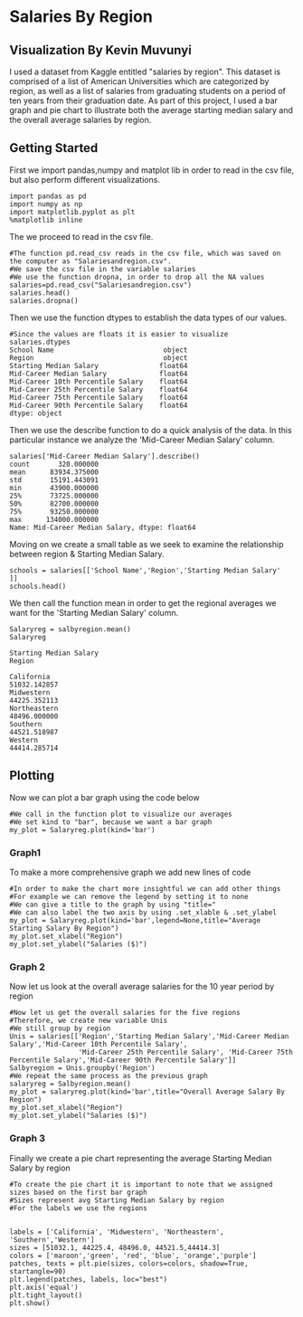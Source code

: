 # Salaries By Region
## Visualization By Kevin Muvunyi

I used a dataset from Kaggle entitled "salaries by region". This dataset is comprised of a list of American Universities 
which are categorized by region, as well as a list of salaries from graduating students on a period of ten years from their graduation date.
As part of this project, I used a bar graph and pie chart to illustrate both the average starting median salary and the overall average 
salaries by region. 

## Getting Started

First we import pandas,numpy and matplot lib in order to read in the csv file, but also perform different visualizations.

```
import pandas as pd
import numpy as np
import matplotlib.pyplot as plt
%matplotlib inline
```
The we proceed to read in the csv file.

```
#The function pd.read_csv reads in the csv file, which was saved on the computer as "Salariesandregion.csv".
#We save the csv file in the variable salaries
#We use the function dropna, in order to drop all the NA values
salaries=pd.read_csv("Salariesandregion.csv")
salaries.head()
salaries.dropna()
```
Then we use the function dtypes to establish the data types of our values.

```
#Since the values are floats it is easier to visualize
salaries.dtypes
School Name                           object
Region                                object
Starting Median Salary               float64
Mid-Career Median Salary             float64
Mid-Career 10th Percentile Salary    float64
Mid-Career 25th Percentile Salary    float64
Mid-Career 75th Percentile Salary    float64
Mid-Career 90th Percentile Salary    float64
dtype: object
```
Then we use the describe function to do a quick analysis of the data. In this particular instance we 
analyze the 'Mid-Career Median Salary' column.

```
salaries['Mid-Career Median Salary'].describe()
count       320.000000
mean      83934.375000
std       15191.443091
min       43900.000000
25%       73725.000000
50%       82700.000000
75%       93250.000000
max      134000.000000
Name: Mid-Career Median Salary, dtype: float64
```

Moving on we create a small table as we seek to examine the relationship between region & Starting Median Salary.

```
schools = salaries[['School Name','Region','Starting Median Salary'
]]
schools.head()
```

We then call the function mean in order to get the regional averages we want for the 'Starting Median Salary' column.

```
Salaryreg = salbyregion.mean()
Salaryreg

Starting Median Salary
Region

California
51032.142857
Midwestern
44225.352113
Northeastern
48496.000000
Southern
44521.518987
Western
44414.285714
```
## Plotting

Now we can plot a bar graph using the code below

```
#We call in the function plot to visualize our averages
#We set kind to "bar", because we want a bar graph
my_plot = Salaryreg.plot(kind='bar')
```
### Graph1

To make a more comprehensive graph we add new lines of code

```
#In order to make the chart more insightful we can add other things
#For example we can remove the legend by setting it to none
#We can give a title to the graph by using "title="
#We can also label the two axis by using .set_xlable & .set_ylabel
my_plot = Salaryreg.plot(kind='bar',legend=None,title="Average Starting Salary By Region")
my_plot.set_xlabel("Region")
my_plot.set_ylabel("Salaries ($)")
```
### Graph 2

Now let us look at the overall average salaries for the 10 year period by region

```
#Now let us get the overall salaries for the five regions
#Therefore, we create new variable Unis
#We still group by region
Unis = salaries[['Region','Starting Median Salary','Mid-Career Median Salary','Mid-Career 10th Percentile Salary',
                 'Mid-Career 25th Percentile Salary', 'Mid-Career 75th Percentile Salary','Mid-Career 90th Percentile Salary']]
Salbyregion = Unis.groupby('Region')
#We repeat the same process as the previous graph
salaryreg = Salbyregion.mean()
my_plot = salaryreg.plot(kind='bar',title="Overall Average Salary By Region")
my_plot.set_xlabel("Region")
my_plot.set_ylabel("Salaries ($)")
```

### Graph 3

Finally we create a pie chart representing the average Starting Median Salary by region

```
#To create the pie chart it is important to note that we assigned sizes based on the first bar graph
#Sizes represent avg Starting Median Salary by region
#For the labels we use the regions


labels = ['California', 'Midwestern', 'Northeastern', 'Southern','Western']
sizes = [51032.1, 44225.4, 48496.0, 44521.5,44414.3]
colors = ['maroon','green', 'red', 'blue', 'orange','purple']
patches, texts = plt.pie(sizes, colors=colors, shadow=True, startangle=90)
plt.legend(patches, labels, loc="best")
plt.axis('equal')
plt.tight_layout()
plt.show()
```







